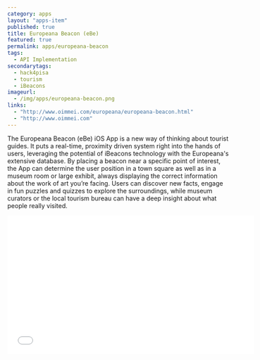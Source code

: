 ```yaml
---
category: apps
layout: "apps-item"
published: true
title: Europeana Beacon (eBe)
featured: true
permalink: apps/europeana-beacon
tags: 
  - API Implementation
secondarytags:
  - hack4pisa
  - tourism
  - iBeacons
imageurl: 
  - /img/apps/europeana-beacon.png
links: 
  - "http://www.oimmei.com/europeana/europeana-beacon.html"
  - "http://www.oimmei.com"
---
```

The Europeana Beacon (eBe) iOS App is a new way of thinking about tourist guides. It puts a real-time, proximity driven system right into the hands of users, leveraging the potential of iBeacons technology with the Europeana's extensive database. By placing a beacon near a specific point of interest, the App can determine the user position in a town square as well as in a museum room or large exhibit, always displaying the correct information about the work of art you’re facing. Users can discover new facts, engage in fun puzzles and quizzes to explore the surroundings, while museum curators or the local tourism bureau can have a deep insight about what people really visited.

<iframe width="560" height="315" src="//www.youtube.com/embed/O-SAevguZW4" frameborder="0" allowfullscreen></iframe>

